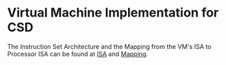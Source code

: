 # Virtual Machine Implementation for CSD 

The Instruction Set Architecture and the Mapping from the VM's ISA to Processor ISA can be found at [ISA](https://github.com/Shiva9361/VM/blob/main/ISA.MD) and [Mapping](https://github.com/Shiva9361/VM/blob/main/Mapping.MD).
